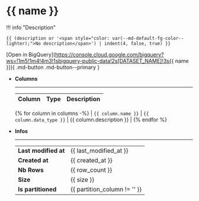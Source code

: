 # {{ name }}

!!! info "Description"

    {{ (description or '<span style="color: var(--md-default-fg-color--lighter);">No description</span>') | indent(4, false, true) }}

[Open in BigQuery](https://console.cloud.google.com/bigquery?ws=!1m5!1m4!4m3!1sbigquery-public-data!2s[DATASET_NAME]!3s{{ name }}){ .md-button .md-button--primary }


<div class="grid cards" markdown>

-   **Columns**

    ---
    
    | Column | Type | Description |
    |---|---|---|
    {% for column in columns -%}
    | `{{ column.name }}` | `{{ column.data_type }}` | {{ column.description }} |
    {% endfor %}


-   **Infos**

    ---

    |  |   |
    |---|---|
    | **Last modified at** | {{ last_modified_at }} |
    | **Created at** |{{ created_at }} |
    | **Nb Rows** | {{ row_count }} |
    | **Size** | {{ size }} |
    | **Is partitioned** | {{ partition_column != '' }} |

</div>


